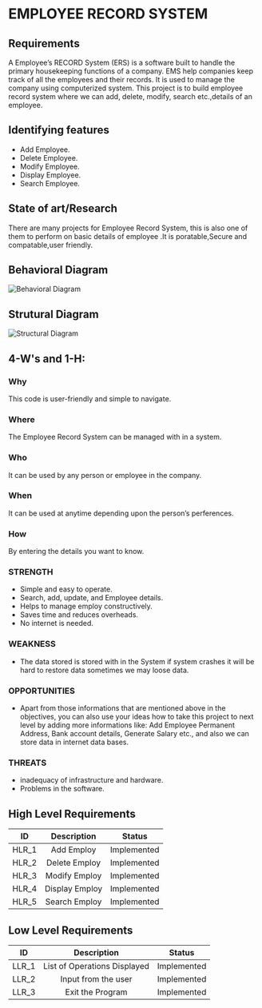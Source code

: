 # EMPLOYEE RECORD SYSTEM

## Requirements
A Employee’s RECORD System (ERS) is a software built to handle the primary housekeeping functions of a company. EMS help companies keep track of all the employees and their records. It is used to manage the company using computerized system. This project is to build employee record system where we can add, delete, modify, search etc.,details of an employee.

## Identifying features
-   Add Employee.
-   Delete Employee.
-   Modify Employee.
-   Display Employee.
-   Search Employee.

## State of art/Research
There are many projects for Employee Record System, this is also one of them to perform on basic details of employee .It is poratable,Secure and compatable,user friendly.

## Behavioral Diagram
![Behavioral Diagram](https://user-images.githubusercontent.com/102732132/161423594-e7cc1c57-f495-42ad-9627-12d1a80ae1cd.png)

## Strutural Diagram
![Structural Diagram](https://user-images.githubusercontent.com/102732132/161423636-3c3beaf3-b5ae-4836-9ab0-6b88d348d7c3.png)

## 4-W's and 1-H:

### Why
This code is user-friendly and simple to navigate.

### Where
The Employee Record System can be managed with in a system.

### Who
It can be used by any person or employee in the company.

### When
It can be used at anytime depending upon the person’s perferences.

### How
By entering the details you want to know.

### STRENGTH
-   Simple and easy to operate.
-   Search, add, update, and Employee details.
-   Helps to manage employ constructively.
-   Saves time and reduces overheads.
-   No internet is needed.

### WEAKNESS
-   The data stored is stored with in the System if system crashes it will be hard to restore data sometimes we may loose data.

### OPPORTUNITIES
-   Apart from those informations that are mentioned above in the objectives, you can also use your ideas how to take this project to next level by adding more informations like: Add Employee Permanent Address, Bank account details, Generate Salary etc., and also we can store data in internet data bases.

### THREATS
-   inadequacy of infrastructure and hardware.
-   Problems in the software.

## High Level Requirements
|ID|Description|Status|
|:--------:|:---------:|:----------:|
|HLR_1|Add Employ|Implemented|
|HLR_2|Delete Employ|Implemented|
|HLR_3|Modify Employ|Implemented|
|HLR_4|Display Employ|Implemented|
|HLR_5|Search Employ|Implemented|

## Low Level Requirements
|ID|Description|Status|
|:--------:|:---------:|:----------:|
|LLR_1|List of Operations Displayed|Implemented|
|LLR_2|Input from the user|Implemented|
|LLR_3|Exit the Program|Implemented|

